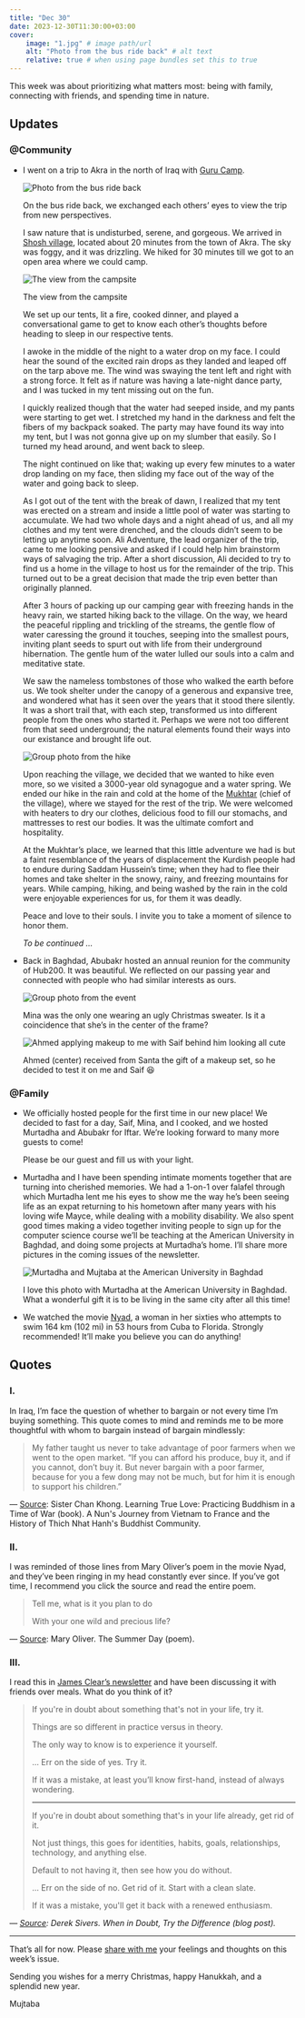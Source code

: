 ```yaml
---
title: "Dec 30"
date: 2023-12-30T11:30:00+03:00
cover:
    image: "1.jpg" # image path/url
    alt: "Photo from the bus ride back" # alt text
    relative: true # when using page bundles set this to true
---
```

This week was about prioritizing what matters most: being with family, connecting with friends, and spending time in nature.

## Updates

### @Community

- I went on a trip to Akra in the north of Iraq with [Guru Camp](https://www.instagram.com/gurucamp.iq).

    ![Photo from the bus ride back](1.jpg)

    On the bus ride back, we exchanged each others’ eyes to view the trip from new perspectives.

    I saw nature that is undisturbed, serene, and gorgeous. We arrived in [Shosh village](http://bot.gov.krd/duhok-province-akre/history-and-heritage/shosh-village), located about 20 minutes from the town of Akra. The sky was foggy, and it was drizzling. We hiked for 30 minutes till we got to an open area where we could camp.

    ![The view from the campsite](2.jpg)

    The view from the campsite

    We set up our tents, lit a fire, cooked dinner, and played a conversational game to get to know each other’s thoughts before heading to sleep in our respective tents.

    I awoke in the middle of the night to a water drop on my face. I could hear the sound of the excited rain drops as they landed and leaped off on the tarp above me. The wind was swaying the tent left and right with a strong force. It felt as if nature was having a late-night dance party, and I was tucked in my tent missing out on the fun.

    I quickly realized though that the water had seeped inside, and my pants were starting to get wet. I stretched my hand in the darkness and felt the fibers of my backpack soaked. The party may have found its way into my tent, but I was not gonna give up on my slumber that easily. So I turned my head around, and went back to sleep.

    The night continued on like that; waking up every few minutes to a water drop landing on my face, then sliding my face out of the way of the water and going back to sleep.

    As I got out of the tent with the break of dawn, I realized that my tent was erected on a stream and inside a little pool of water was starting to accumulate. We had two whole days and a night ahead of us, and all my clothes and my tent were drenched, and the clouds didn’t seem to be letting up anytime soon. Ali Adventure, the lead organizer of the trip, came to me looking pensive and asked if I could help him brainstorm ways of salvaging the trip. After a short discussion, Ali decided to try to find us a home in the village to host us for the remainder of the trip. This turned out to be a great decision that made the trip even better than originally planned.

    After 3 hours of packing up our camping gear with freezing hands in the heavy rain, we started hiking back to the village. On the way, we heard the peaceful rippling and trickling of the streams, the gentle flow of water caressing the ground it touches, seeping into the smallest pours, inviting plant seeds to spurt out with life from their underground hibernation. The gentle hum of the water lulled our souls into a calm and meditative state.

    We saw the nameless tombstones of those who walked the earth before us. We took shelter under the canopy of a generous and expansive tree, and wondered what has it seen over the years that it stood there silently. It was a short trail that, with each step, transformed us into different people from the ones who started it. Perhaps we were not too different from that seed underground; the natural elements found their ways into our existance and brought life out.

    ![Group photo from the hike](3.jpg)

    Upon reaching the village, we decided that we wanted to hike even more, so we visited a 3000-year old synagogue and a water spring. We ended our hike in the rain and cold at the home of the [Mukhtar](https://en.wikipedia.org/wiki/Mukhtar) (chief of the village), where we stayed for the rest of the trip. We were welcomed with heaters to dry our clothes, delicious food to fill our stomachs, and mattresses to rest our bodies. It was the ultimate comfort and hospitality.

    At the Mukhtar’s place, we learned that this little adventure we had is but a faint resemblance of the years of displacement the Kurdish people had to endure during Saddam Hussein’s time; when they had to flee their homes and take shelter in the snowy, rainy, and freezing mountains for years. While camping, hiking, and being washed by the rain in the cold were enjoyable experiences for us, for them it was deadly.

    Peace and love to their souls. I invite you to take a moment of silence to honor them.

    *To be continued …*

- Back in Baghdad, Abubakr hosted an annual reunion for the community of Hub200. It was beautiful. We reflected on our passing year and connected with people who had similar interests as ours.

    ![Group photo from the event](4.jpg)

    Mina was the only one wearing an ugly Christmas sweater. Is it a coincidence that she’s in the center of the frame?

    ![Ahmed applying makeup to me with Saif behind him looking all cute](5.jpg)

    Ahmed (center) received from Santa the gift of a makeup set, so he decided to test it on me and Saif 😆


### @Family

- We officially hosted people for the first time in our new place! We decided to fast for a day, Saif, Mina, and I cooked, and we hosted Murtadha and Abubakr for Iftar. We’re looking forward to many more guests to come!

    Please be our guest and fill us with your light.

- Murtadha and I have been spending intimate moments together that are turning into cherished memories. We had a 1-on-1 over falafel through which Murtadha lent me his eyes to show me the way he’s been seeing life as an expat returning to his hometown after many years with his loving wife Mayce, while dealing with a mobility disability. We also spent good times making a video together inviting people to sign up for the computer science course we’ll be teaching at the American University in Baghdad, and doing some projects at Murtadha’s home. I’ll share more pictures in the coming issues of the newsletter.

    ![Murtadha and Mujtaba at the American University in Baghdad](6.jpg)

    I love this photo with Murtadha at the American University in Baghdad. What a wonderful gift it is to be living in the same city after all this time!

- We watched the movie [Nyad](https://www.netflix.com/watch/81447231), a woman in her sixties who attempts to swim 164 km (102 mi) in 53 hours from Cuba to Florida. Strongly recommended! It’ll make you believe you can do anything!

## Quotes

### I.

In Iraq, I’m face the question of whether to bargain or not every time I’m buying something. This quote comes to mind and reminds me to be more thoughtful with whom to bargain instead of bargain mindlessly:

> My father taught us never to take advantage of poor farmers when we went to the open market. “If you can afford his produce, buy it, and if you cannot, don’t buy it. But never bargain with a poor farmer, because for you a few dong may not be much, but for him it is enough to support his children.”
>

— [Source](https://www.goodreads.com/en/book/show/1199734): Sister Chan Khong. Learning True Love: Practicing Buddhism in a Time of War (book). A Nun's Journey from Vietnam to France and the History of Thich Nhat Hanh's Buddhist Community.

### II.

I was reminded of those lines from Mary Oliver’s poem in the movie Nyad, and they’ve been ringing in my head constantly ever since. If you’ve got time, I recommend you click the source and read the entire poem.

> Tell me, what is it you plan to do
>
>
> With your one wild and precious life?
>

— [Source](http://www.phys.unm.edu/~tw/fas/yits/archive/oliver_thesummerday.html): Mary Oliver. The Summer Day (poem).

### III.

I read this in [James Clear’s newsletter](https://jamesclear.com/3-2-1/december-14-2023#:~:text=Musician%20and%20entrepreneur,Try%20the%20Difference) and have been discussing it with friends over meals. What do you think of it?

> If you're in doubt about something that's not in your life, try it.
>
>
> Things are so different in practice versus in theory.
>
> The only way to know is to experience it yourself.
>
> ... Err on the side of yes. Try it.
>
> If it was a mistake, at least you’ll know first-hand, instead of always wondering.
>
> ---
>
> If you're in doubt about something that's in your life already, get rid of it.
>
> Not just things, this goes for identities, habits, goals, relationships, technology, and anything else.
>
> Default to not having it, then see how you do without.
>
> ... Err on the side of no. Get rid of it. Start with a clean slate.
>
> If it was a mistake, you'll get it back with a renewed enthusiasm.
>

— *[Source](https://sive.rs/trd): Derek Sivers. When in Doubt, Try the Difference (blog post).*

---

That’s all for now. Please [share with me](https://t.me/mujzuh) your feelings and thoughts on this week’s issue.

Sending you wishes for a merry Christmas, happy Hanukkah, and a splendid new year.

Mujtaba
